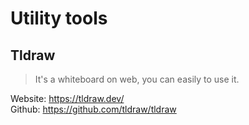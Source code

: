 # Utility tools

## Tldraw
> It's a whiteboard on web, you can easily to use it.

Website: https://tldraw.dev/ <br>
Github: https://github.com/tldraw/tldraw